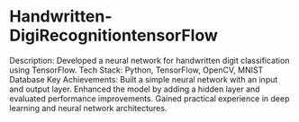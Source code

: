 # Handwritten-DigiRecognitiontensorFlow

Description: Developed a neural network for handwritten digit classification using TensorFlow.
Tech Stack: Python, TensorFlow, OpenCV, MNIST Database
Key Achievements:
Built a simple neural network with an input and output layer.
Enhanced the model by adding a hidden layer and evaluated performance improvements.
Gained practical experience in deep learning and neural network architectures.
